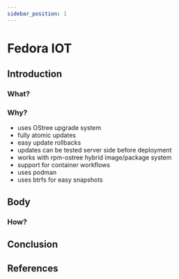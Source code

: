 ```yaml
---
sidebar_position: 1
---
```


# Fedora IOT

## Introduction

### What?

### Why?

 - uses OStree upgrade system
 - fully atomic updates
 - easy update rollbacks
 - updates can be tested server side before deployment
 - works with rpm-ostree hybrid image/package system
 - support for container workflows
 - uses podman
 - uses btrfs for easy snapshots

## Body

### How?

## Conclusion

## References